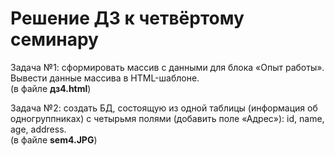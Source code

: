 # Решение ДЗ к четвёртому семинару  
Задача №1: сформировать массив с данными для блока «Опыт работы».  
Вывести данные массива в HTML-шаблоне.  
(в файле **дз4.html**)

Задача №2: создать БД, состоящую из одной таблицы (информация об одногруппниках) с четырьмя полями (добавить поле «Адрес»): id, name, age, address.  
(в файле **sem4.JPG**)
